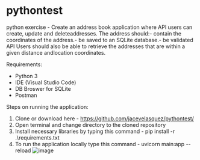 # pythontest
python exercise - Create an address book application where API users can create, update and deleteaddresses.
The address should:- contain the coordinates of the address.- be saved to an SQLite database.- be validated
API Users should also be able to retrieve the addresses that are within a given distance andlocation coordinates.

Requirements:
- Python 3
- IDE (Visual Studio Code)
- DB Broswer for SQLite
- Postman

Steps on running the application:
1. Clone or download here - https://github.com/jacevelasquez/pythontest/
2. Open terminal and change directory to the cloned repository
3. Install necessary libraries by typing this command - pip install -r .\requirements.txt
4. To run the application locally type this command - uvicorn main:app --reload
![image](https://github.com/jacevelasquez/pythontest/assets/44248245/729808b2-cab8-426f-b86d-35513ef0d094)


